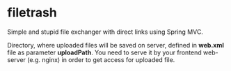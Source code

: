 # filetrash
Simple and stupid file exchanger with direct links using Spring MVC.

Directory, where uploaded files will be saved on server, defined in **web.xml**
 file as parameter **uploadPath**. You need to serve it by your 
 frontend web-server (e.g. nginx) in order to get access for uploaded file.